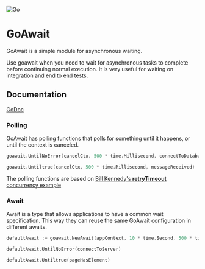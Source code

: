 ![Go](https://github.com/massahud/goawait/workflows/Go/badge.svg)

GoAwait
=======

GoAwait is a simple module for asynchronous waiting.

Use goawait when you need to wait for asynchronous tasks to complete before continuing normal execution. 
It is very useful for waiting on integration and end to end tests.

## Documentation

[GoDoc](https://pkg.go.dev/github.com/massahud/goawait?tab=doc)

### Polling

GoAwait has polling functions that polls for something until it happens, or until the context is canceled.

```go
goawait.UntilNoError(cancelCtx, 500 * time.Millisecond, connectToDatabase)

goawait.Untiltrue(cancelCtx, 500 * time.Millisecond, messageReceived)
```

The polling functions are based on [Bill Kennedy's **retryTimeout** concurrency example](https://github.com/ardanlabs/gotraining/blob/master/topics/go/concurrency/channels/example1/example1.go)

### Await

Await is a type that allows applications to have a common wait specification. This way they can
reuse the same GoAwait configuration in different awaits. 

```go
defaultAwait := goawait.NewAwait(appContext, 10 * time.Second, 500 * time.Millisecond)

defaultAwait.UntilNoError(connectToServer)

defaultAwait.Untiltrue(pageHasElement)
```